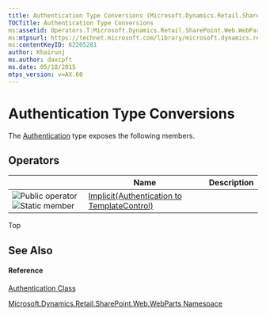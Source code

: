 ```yaml
---
title: Authentication Type Conversions (Microsoft.Dynamics.Retail.SharePoint.Web.WebParts)
TOCTitle: Authentication Type Conversions
ms:assetid: Operators.T:Microsoft.Dynamics.Retail.SharePoint.Web.WebParts.Authentication
ms:mtpsurl: https://technet.microsoft.com/library/microsoft.dynamics.retail.sharepoint.web.webparts.authentication_operators(v=AX.60)
ms:contentKeyID: 62205281
author: Khairunj
ms.author: daxcpft
ms.date: 05/18/2015
mtps_version: v=AX.60
---
```


# Authentication Type Conversions

The [Authentication](authentication-class-microsoft-dynamics-retail-sharepoint-web-webparts.md) type exposes the following members.

## Operators

<table>
<thead>
<tr class="header">
<th> </th>
<th>Name</th>
<th>Description</th>
</tr>
</thead>
<tbody>
<tr class="odd">
<td><img src="images/Dn737568.puboperator(en-us,AX.60).gif" title="Public operator" alt="Public operator" /> <img src="images/Dn987454.static(en-us,AX.60).gif" title="Static member" alt="Static member" /></td>
<td><a href="authentication-implicit-conversion-authentication-to-templatecontrol-microsoft-dynamics-retail-sharepoint-web-webparts.md">Implicit(Authentication to TemplateControl)</a></td>
<td></td>
</tr>
</tbody>
</table>


Top

## See Also

#### Reference

[Authentication Class](authentication-class-microsoft-dynamics-retail-sharepoint-web-webparts.md)

[Microsoft.Dynamics.Retail.SharePoint.Web.WebParts Namespace](microsoft-dynamics-retail-sharepoint-web-webparts-namespace.md)

